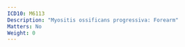 ```yaml
---
ICD10: M6113
Description: "Myositis ossificans progressiva: Forearm"
Matters: No
Weight: 0
---
```


